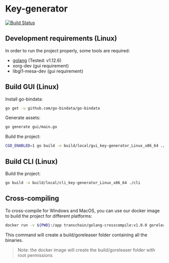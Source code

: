 # Key-generator

[![Build Status](https://travis-ci.org/katena-chain/key-generator.svg?branch=master)](https://travis-ci.org/katena-chain/key-generator)

## Development requirements (Linux)

In order to run the project properly, some tools are required:

- [golang](https://golang.org/) (Tested: v1.12.6)
- xorg-dev (gui requirement)
- libgl1-mesa-dev (gui requirement)

## Build GUI (Linux)

Install go-bindata: 
```bash
go get -u github.com/go-bindata/go-bindata
```

Generate assets:
```bash
go generate gui/main.go
```

Build the project:
```bash
CGO_ENABLED=1 go build -o build/local/gui_key-generator_Linux_x86_64 ./gui
```

## Build CLI (Linux)

Build the project:
```bash
go build -o build/local/cli_key-generator_Linux_x86_64 ./cli
```

## Cross-compiling

To cross-compile for Windows and MacOS, you can use our docker image to build the project for different platforms:
```bash
docker run -v ${PWD}:/app transchain/golang-crosscompile:v1.0.0 goreleaser --rm-dist --skip-publish --snapshot
```

This command will create a build/goreleaser folder containing all the binaries.
> Note: the docker image will create the build/goreleaser folder with root permissions
